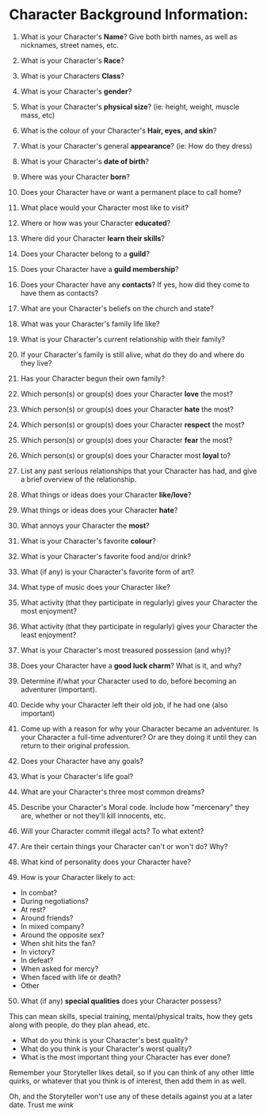 # Character Background Information:

1. What is your Character's **Name**?
Give both birth names, as well as nicknames, street names, etc.

2. What is your Character's **Race**?
3. What is your Characters **Class**?
4. What is your Character's **gender**?
5. What is your Character's **physical size**? (ie: height, weight, muscle mass, etc)

6. What is the colour of your Character's **Hair, eyes, and skin**?
7. What is your Character's general **appearance**? (ie: How do they dress)
8. What is your Character's **date of birth**?
9. Where was your Character **born**?
10. Does your Character have or want a permanent place to call home?
11. What place would your Character most like to visit?
12. Where or how was your Character **educated**?
13. Where did your Character **learn their skills**?
14. Does your Character belong to a **guild**?
15. Does your Character have a **guild membership**?
16. Does your Character have any **contacts**?
If yes, how did they come to have them as contacts?
17. What are your Character's beliefs on the church and state?
18. What was your Character's family life like?
19. What is your Character's current relationship with their family?
20. If your Character's family is still alive, what do they do and where do they live?
21. Has your Character begun their own family?
22. Which person(s) or group(s) does your Character **love** the most?
23. Which person(s) or group(s) does your Character **hate** the most?
24. Which person(s) or group(s) does your Character **respect** the most?
25. Which person(s) or group(s) does your Character **fear** the most?
26. Which person(s) or group(s) does your Character most **loyal** to?
27. List any past serious relationships that your Character has had, and give a brief overview of the relationship.
28. What things or ideas does your Character **like/love**?
29. What things or ideas does your Character **hate**?
30. What annoys your Character the **most**?
31. What is your Character's favorite **colour**?
32. What is your Character's favorite food and/or drink?
33. What (if any) is your Character's favorite form of art?
34. What type of music does your Character like?
35. What activity (that they participate in regularly) gives your Character the most enjoyment? 
36. What activity (that they participate in regularly) gives your Character the least enjoyment?
37. What is your Character's most treasured possession (and why)?
38. Does your Character have a **good luck charm**?
What is it, and why?
39. Determine if/what your Character used to do, before becoming an adventurer (important). 
40. Decide why your Character left their old job, if he had one (also important)
41. Come up with a reason for why your Character became an adventurer.
Is your Character a full-time adventurer? Or are they doing it until they can return to their original profession. 
42. Does your Character have any goals?
43. What is your Character's life goal? 
44. What are your Character's three most common dreams?
45. Describe your Character's Moral code. Include how "mercenary" they are, whether or not they'll kill innocents, etc.
46. Will your Character commit illegal acts? To what extent?
47. Are their certain things your Character can't or won't do?  Why?
48. What kind of personality does your Character have?
49. How is your Character likely to act:
 - In combat?
 - During negotiations?
 - At rest?
 - Around friends?
 - In mixed company?
 - Around the opposite sex?
 - When shit hits the fan?
 - In victory?
 - In defeat?
 - When asked for mercy?
 - When faced with life or death?
 - Other

50. What (if any) **special qualities** does your Character possess?

This can mean skills, special training, mental/physical traits, how they gets along with people, do they plan ahead, etc.

- What do you think is your Character's best quality?
- What do you think is your Character's worst quality?
- What is the most important thing your Character has ever done?

Remember your Storyteller likes detail, so if you can think of any other little quirks, or whatever that you think is of interest, then add them in as well. 

Oh, and the Storyteller won't use any of these details against you at a later date. Trust me *wink*
